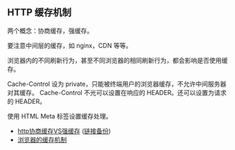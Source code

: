 ## HTTP 缓存机制

两个概念：协商缓存，强缓存。

要注意中间层的缓存，如 nginx，CDN 等等。

浏览器内的不同刷新行为，甚至不同浏览器的相同刷新行为，都会影响是否使用缓存。

Cache-Control 设为 private，只能被终端用户的浏览器缓存，不允许中间服务器对其缓存。
Cache-Control 不光可以设置在响应的 HEADER。还可以设置为请求的 HEADER。

使用 HTML Meta 标签设置缓存处理。

- [http协商缓存VS强缓存](http://www.cnblogs.com/wonyun/p/5524617.html) ([链接备份](https://web.archive.org/web/20221207135206/https://www.cnblogs.com/wonyun/p/5524617.html))
- [浏览器的缓存机制](https://web.archive.org/web/20191228165837/http://coderlt.coding.me/2016/11/21/web-cache/)

